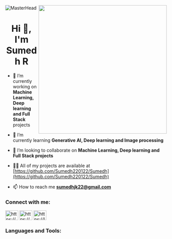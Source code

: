 ![MasterHead](https://pbs.twimg.com/media/EmsiAodWEAAFFc-?format=jpg&name=large)
<img src = "https://cdn3.vectorstock.com/i/1000x1000/01/92/coding-concept-on-black-vector-15270192.jpg" align = "right" width = "400">
<h1 align="center">Hi 👋, I'm Sumedh R</h1>

- 🔭 I’m currently working on **Machine Learning, Deep learning and Full Stack** projects
  
- 🌱 I’m currently learning **Generative AI, Deep learning and Image processing**

- 👯 I’m looking to collaborate on **Machine Learning, Deep learning and Full Stack projects**

- 👨‍💻 All of my projects are available at [https://github.com/Sumedh220122/Sumedh](https://github.com/Sumedh220122/Sumedh)

- 📫 How to reach me **sumedhjk22@gmail.com**

<h3 align="left">Connect with me:</h3>
<p align="left">
<a href="https://www.linkedin.com/in/sumedh-r-b25026254/" target="blank"><img align="center" src="https://raw.githubusercontent.com/rahuldkjain/github-profile-readme-generator/master/src/images/icons/Social/linked-in-alt.svg" alt="https://www.linkedin.com/in/sumedh-r-b25026254/" height="30" width="40" /></a>
<a href="https://www.kaggle.com/sumedhml123" target="blank"><img align="center" src="https://raw.githubusercontent.com/rahuldkjain/github-profile-readme-generator/master/src/images/icons/Social/kaggle.svg" alt="https://www.kaggle.com/sumedhml123" height="30" width="40" /></a>
<a href="=https://leetcode.com/sumedh_r/" target="blank"><img align="center" src="https://raw.githubusercontent.com/rahuldkjain/github-profile-readme-generator/master/src/images/icons/Social/leet-code.svg" alt="https://leetcode.com/sumedh_r/" height="30" width="40" /></a>
</p>

<h3 align="left">Languages and Tools:</h3>

